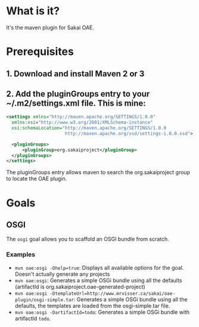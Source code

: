# What is it?

It's the maven plugin for Sakai OAE.

# Prerequisites

## 1. Download and install Maven 2 or 3

## 2. Add the pluginGroups entry to your ~/.m2/settings.xml file. This is mine:

```xml
<settings xmlns="http://maven.apache.org/SETTINGS/1.0.0"
  xmlns:xsi="http://www.w3.org/2001/XMLSchema-instance"
  xsi:schemaLocation="http://maven.apache.org/SETTINGS/1.0.0
                      http://maven.apache.org/xsd/settings-1.0.0.xsd">

  <pluginGroups>
	  <pluginGroup>org.sakaiproject</pluginGroup>
  </pluginGroups>
</settings>
```

The pluginGroups entry allows maven to search the org.sakaiproject group to locate the OAE plugin.

# Goals

## OSGI

The `osgi` goal allows you to scaffold an OSGI bundle from scratch.

### Examples

* `mvn oae:osgi -Dhelp=true`: Displays all available options for the goal. Doesn't actually generate any projects
* `mvn oae:osgi`: Generates a simple OSGi bundle using all the defaults (artifactId is org.sakaiproject.oae-generated-project)
* `mvn oae:osgi -DtemplateUrl=http://www.mrvisser.ca/sakai/oae-plugin/osgi-simple.tar`: Generates a simple OSGi bundle using all the defaults, the templates are loaded from the osgi-simple.tar file.
* `mvn oae:osgi -DartifactId=todo`: Generates a simple OSGi bundle with artifactId `todo`.
